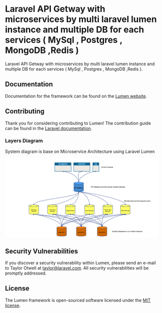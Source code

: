 # Laravel API Getway with microservices by multi laravel lumen instance   and multiple DB for each services ( MySql , Postgres , MongoDB ,Redis )


Laravel API Getway with microservices by multi laravel lumen instance   and multiple DB for each services ( MySql , Postgres , MongoDB ,Redis ).

##  Documentation

Documentation for the framework can be found on the [Lumen website](https://lumen.laravel.com/docs).

## Contributing

Thank you for considering contributing to Lumen! The contribution guide can be found in the [Laravel documentation](https://laravel.com/docs/contributions).


### Layers Diagram

System diagram is base on Microservice Architecture using Laravel Lumen

![](/assets/architecture.png)


## Security Vulnerabilities

If you discover a security vulnerability within Lumen, please send an e-mail to Taylor Otwell at taylor@laravel.com. All security vulnerabilities will be promptly addressed.

## License

The Lumen framework is open-sourced software licensed under the [MIT license](https://opensource.org/licenses/MIT).